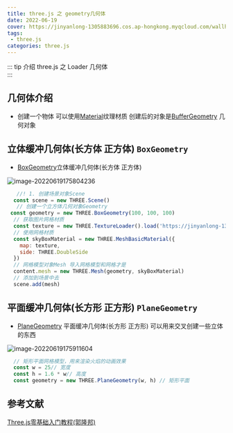 ```yaml
---
title: three.js 之 geometry几何体
date: 2022-06-19
cover: https://jinyanlong-1305883696.cos.ap-hongkong.myqcloud.com/wallhaven-z8ev7o.jpg
tags:
 - three.js
categories: three.js
---
```


::: tip 介绍
three.js 之 Loader 几何体<br>
:::

<!-- more -->

## 几何体介绍

* 创建一个物体 可以使用[Material](./3_1_three.js_Material.md)纹理材质 创建后的对象是[BufferGeometry](https://threejs.org/docs/index.html#api/zh/core/BufferGeometry) 几何对象

## 立体缓冲几何体(长方体 正方体)  `BoxGeometry`

* [BoxGeometry](https://threejs.org/docs/index.html?q=BoxGeometry#api/zh/geometries/BoxGeometry)立体缓冲几何体(长方体 正方体)

![image-20220619175804236](https://jinyanlong-1305883696.cos.ap-hongkong.myqcloud.com/image-20220619175804236.png)

```js
   //! 1. 创建场景对象Scene
  const scene = new THREE.Scene()
   // 创建一个立方体几何对象Geometry
 const geometry = new THREE.BoxGeometry(100, 100, 100)
  // 获取图片网格材质
  const texture = new THREE.TextureLoader().load('https://jinyanlong-1305883696.cos.ap-hongkong.myqcloud.com/%E5%B0%8Fmao.jpg')
  // 使用网格材质
  const skyBoxMaterial = new THREE.MeshBasicMaterial({
    map: texture,
    side: THREE.DoubleSide
  })
  // 网格模型对象Mesh 导入网格模型和网格才是
  content.mesh = new THREE.Mesh(geometry, skyBoxMaterial)
  // 添加到场景中去
  scene.add(mesh)
```

## 平面缓冲几何体(长方形 正方形) `PlaneGeometry`

* [PlaneGeometry](https://threejs.org/docs/index.html?q=PlaneGeometry#api/zh/geometries/PlaneGeometry) 平面缓冲几何体(长方形 正方形) 可以用来交叉创建一些立体的东西

![image-20220619175911604](https://jinyanlong-1305883696.cos.ap-hongkong.myqcloud.com/image-20220619175911604.png)

```js
  // 矩形平面网格模型，用来渲染火焰的动画效果
  const w = 25// 宽度
  const h = 1.6 * w// 高度
  const geometry = new THREE.PlaneGeometry(w, h) // 矩形平面
```

##  参考文献

[Three.js零基础入门教程(郭隆邦)](http://www.yanhuangxueyuan.com/Three.js/)
